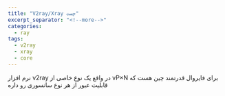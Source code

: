 ```yaml
---
title: "V2ray/Xray چست"
excerpt_separator: "<!--more-->"
categories:
  - ray
tags:
  - v2ray
  - xray
  - core
---
```


نرم افزار v2ray در واقع یک نوع خاصی از vP×N برای فایروال قدرتمند چین هست که قابلیت عبور از هر نوع سانسوری رو داره
